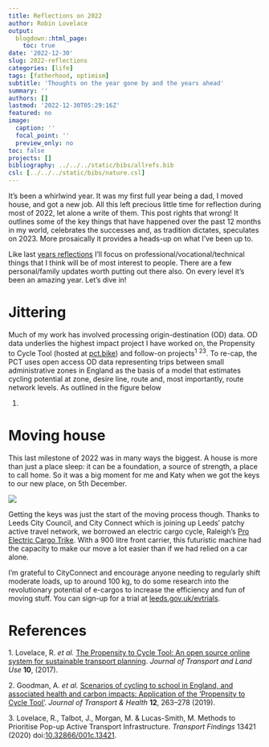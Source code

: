 ```yaml
---
title: Reflections on 2022
author: Robin Lovelace
output:
  blogdown::html_page:
    toc: true
date: '2022-12-30'
slug: 2022-reflections
categories: [life]
tags: [fatherhood, optimism]
subtitle: 'Thoughts on the year gone by and the years ahead'
summary: ''
authors: []
lastmod: '2022-12-30T05:29:16Z'
featured: no
image:
  caption: ''
  focal_point: ''
  preview_only: no
toc: false
projects: []
bibliography: ../../../static/bibs/allrefs.bib
csl: [../../../static/bibs/nature.csl]
---
```


It’s been a whirlwind year.
It was my first full year being a dad, I moved house, and got a new job.
All this left precious little time for reflection during most of 2022, let alone a write of them.
This post rights that wrong!
It outlines some of the key things that have happened over the past 12 months in my world, celebrates the successes and, as tradition dictates, speculates on 2023.
More prosaically it provides a heads-up on what I’ve been up to.

Like last [years reflections](https://www.robinlovelace.net/post/2021-reflections/) I’ll focus on professional/vocational/technical things that I think will be of most interest to people.
There are a few personal/family updates worth putting out there also.
On every level it’s been an amazing year.
Let’s dive in!

# Jittering

Much of my work has involved processing origin-destination (OD) data.
OD data underlies the highest impact project I have worked on, the Propensity to Cycle Tool (hosted at [pct.bike](https://www.pct.bike/)) and follow-on projects<sup>1</sup> <sup>2</sup><sup>3</sup>. To re-cap, the PCT uses open access OD data representing trips between small administrative zones in England as the basis of a model that estimates cycling potential at zone, desire line, route and, most importantly, route network levels.
As outlined in the figure below

1.  

# Moving house

This last milestone of 2022 was in many ways the biggest.
A house is more than just a place sleep: it can be a foundation, a source of strength, a place to call home.
So it was a big moment for me and Katy when we got the keys to our new place, on 5th December.

![](/media/new-house-keys.jpg)

Getting the keys was just the start of the moving process though.
Thanks to Leeds City Council, and City Connect which is joining up Leeds’ patchy active travel network, we borrowed an electric cargo cycle, Raleigh’s [Pro Electric Cargo Trike](https://www.raleigh.co.uk/gb/en/pro-electric-cargo-trike/).
With a 900 litre front carrier, this futuristic machine had the capacity to make our move a lot easier than if we had relied on a car alone.

I’m grateful to CityConnect and encourage anyone needing to regularly shift moderate loads, up to around 100 kg, to do some research into the revolutionary potential of e-cargos to increase the efficiency and fun of moving stuff.
You can sign-up for a trial at [leeds.gov.uk/evtrials](https://www.leeds.gov.uk/business-support-and-advice/trial-electric-vehicles-at-your-organisation/trial-an-electric-cargo-bike).

# References

<div id="refs" class="references csl-bib-body" line-spacing="2">

<div id="ref-lovelace_propensity_2017" class="csl-entry">

<span class="csl-left-margin">1. </span><span class="csl-right-inline">Lovelace, R. *et al.* [The Propensity to Cycle Tool: An open source online system for sustainable transport planning](https://doi.org/10.5198/jtlu.2016.862). *Journal of Transport and Land Use* **10**, (2017).</span>

</div>

<div id="ref-goodman_scenarios_2019" class="csl-entry">

<span class="csl-left-margin">2. </span><span class="csl-right-inline">Goodman, A. *et al.* [Scenarios of cycling to school in England, and associated health and carbon impacts: Application of the ‘Propensity to Cycle Tool’](https://doi.org/10.1016/j.jth.2019.01.008). *Journal of Transport & Health* **12**, 263–278 (2019).</span>

</div>

<div id="ref-lovelace_methods_2020" class="csl-entry">

<span class="csl-left-margin">3. </span><span class="csl-right-inline">Lovelace, R., Talbot, J., Morgan, M. & Lucas-Smith, M. Methods to <span class="nocase">Prioritise Pop-up Active Transport Infrastructure</span>. *Transport Findings* 13421 (2020) doi:[10.32866/001c.13421](https://doi.org/10.32866/001c.13421).</span>

</div>

</div>
